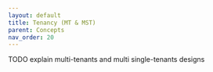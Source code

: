 ```yaml
---
layout: default
title: Tenancy (MT & MST)
parent: Concepts
nav_order: 20
---
```


TODO explain multi-tenants and multi single-tenants designs
